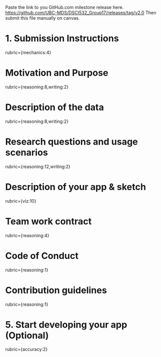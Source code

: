 Paste the link to you GitHub.com milestone release here. https://github.com/UBC-MDS/DSCI532_Group17/releases/tag/v2.0
Then submit this file manually on canvas.


# 1. Submission Instructions
rubric={mechanics:4}

# Motivation and Purpose
rubric={reasoning:8,writing:2}

# Description of the data
rubric={reasoning:8,writing:2}

# Research questions and usage scenarios
rubric={reasoning:12,writing:2}

# Description of your app & sketch
rubric={viz:10}

# Team work contract
rubric={reasoning:4}

# Code of Conduct
rubric={reasoning:1}

# Contribution guidelines
rubric={reasoning:1}

# 5. Start developing your app (Optional)
rubric={accuracy:2}
